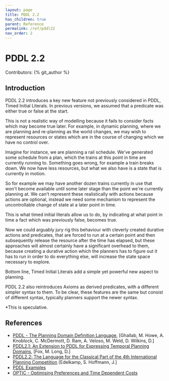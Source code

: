 ```yaml
---
layout: page
title: PDDL 2.2
has_children: true
parent: Reference
permalink: /ref/pddl22
nav_order: 2
---
```

# PDDL 2.2

Contributors: {% git_author %}

## Introduction

PDDL 2.2 introduces a key new feature not previously considered in PDDL, Timed Initial Literals. In previous versions, we assumed that a predicate was either true or false at the start.

This is not a realistic way of modelling because it fails to consider facts which may become true later. For example, in dynamic planning, where we are planning and re-planning as the world changes, we may wish to represent resources or states which are in the course of changing which we have no control over.

Imagine for instance, we are planning a rail schedule. We've generated some schedule from a plan, which the trains at this point in time are currently running to. Something goes wrong, for example a train breaks down. We now have less resources, but what we also have is a state that is currently in motion.

So for example we may have another dozen trains currently in use that won't become available until some later stage than the point we're currently planning at. We can't represent these realistically with actions because actions are optional, instead we need some mechanism to represent the uncontrollable change of state at a later point in time.

This is what timed initial literals allow us to do, by indicating at what point in time a fact which was previously false, becomes true.

Now we could arguably jury rig this behaviour with cleverly created durative actions and predicates, that are forced to run at a certain point and then subsequently release the resource after the time has elapsed, but these approaches will almost certainly have a significant overhead to them, because creating a durative action which the planners has to figure out it has to run in order to do everything else, will increase the state space necessary to explore.

Bottom line, Timed Initial Literals add a simple yet powerful new aspect to planning.

PDDL 2.2 also reintroduces Axioms as derived predicates, with a different simpler syntax to them. To be clear, these features are the same but consist of different syntax, typically planners support the newer syntax.

*This is speculative.

## References

- [PDDL - The Planning Domain Definition Language](http://www.cs.cmu.edu/~mmv/planning/readings/98aips-PDDL.pdf), [Ghallab, M. Howe, A. Knoblock, C. McDermott, D. Ram, A. Veloso, M. Weld, D. Wilkins, D.]
- [PDDL2.1: An Extension to PDDL for Expressing Temporal Planning Domains](https://jair.org/index.php/jair/article/view/10352/24759), [Fox, M. Long, D.]
- [PDDL2.2: The Language for the Classical Part of the 4th International Planning Competition](https://pdfs.semanticscholar.org/4b3c/0706d2673d817cc7c33e580858e65b134ba2.pdf) [Edelkamp, S. Hoffmann, J.]
- [PDDL Examples](https://github.com/yarox/pddl-examples)
- [OPTIC - Optimising Preferences and Time Dependent Costs](https://nms.kcl.ac.uk/planning/software/optic.html)